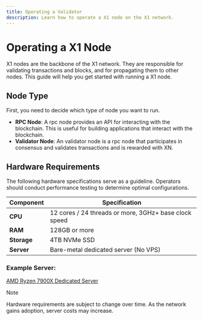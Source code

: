 ```yaml
---
title: Operating a Validator
description: Learn how to operate a X1 node on the X1 network.
---
```


# Operating a X1 Node

X1 nodes are the backbone of the X1 network.
They are responsible for validating transactions and blocks, and for propagating them to other nodes.
This guide will help you get started with running a X1 node.

## Node Type

First, you need to decide which type of node you want to run.

- **RPC Node**: A rpc node provides an API for interacting with the blockchain. This is useful for building applications that interact with the blockchain.
- **Validator Node**: An validator node is a rpc node that participates in consensus and validates transactions and is rewarded with XN.

## Hardware Requirements

The following hardware specifications serve as a guideline. Operators should conduct performance testing to determine optimal configurations.

| Component   | Specification                                         |
| ----------- | ----------------------------------------------------- |
| **CPU**     | 12 cores / 24 threads or more, 3GHz+ base clock speed |
| **RAM**     | 128GB or more                                         |
| **Storage** | 4TB NVMe SSD                                          |
| **Server**  | Bare-metal dedicated server (No VPS)                  |

### Example Server:

[AMD Ryzen 7900X Dedicated Server](https://www.interserver.net/dedicated/amd-ryzen-7900x)

> [!NOTE]
> Hardware requirements are subject to change over time. As the network gains adoption, server costs may increase.
